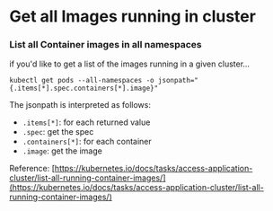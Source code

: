 # Get all Images running in cluster

### List all Container images in all namespaces <a id="list-all-container-images-in-all-namespaces"></a>

if you'd like to get a list of the images running in a given cluster...

```text
kubectl get pods --all-namespaces -o jsonpath="{.items[*].spec.containers[*].image}"
```

The jsonpath is interpreted as follows:

* `.items[*]`: for each returned value
* `.spec`: get the spec
* `.containers[*]`: for each container
* `.image`: get the image

Reference: [https://kubernetes.io/docs/tasks/access-application-cluster/list-all-running-container-images/](https://kubernetes.io/docs/tasks/access-application-cluster/list-all-running-container-images/)







